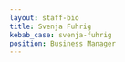 ```yaml
---
layout: staff-bio
title: Svenja Fuhrig
kebab_case: svenja-fuhrig
position: Business Manager
---
```

